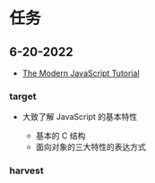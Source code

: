 # 任务

## 6-20-2022

- [The Modern JavaScript Tutorial](https://javascript.info/)

### target

- 大致了解 JavaScript 的基本特性

  - 基本的 C 结构
  - 面向对象的三大特性的表达方式

### harvest

